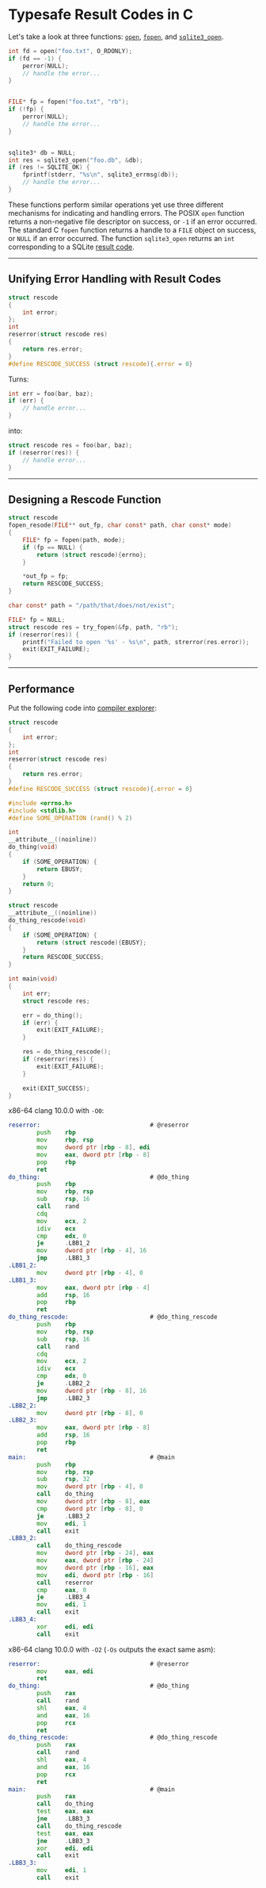 Typesafe Result Codes in C
==========================

Let's take a look at three functions:
[`open`](https://linux.die.net/man/3/open),
[`fopen`](https://linux.die.net/man/3/fopen),
and [`sqlite3_open`](https://www.sqlite.org/c3ref/open.html).

```c
int fd = open("foo.txt", O_RDONLY);
if (fd == -1) {
    perror(NULL);
    // handle the error...
}


FILE* fp = fopen("foo.txt", "rb");
if (!fp) {
    perror(NULL);
    // handle the error...
}


sqlite3* db = NULL;
int res = sqlite3_open("foo.db", &db);
if (res != SQLITE_OK) {
    fprintf(stderr, "%s\n", sqlite3_errmsg(db));
    // handle the error...
}
```

These functions perform similar operations yet use three different mechanisms
for indicating and handling errors.
The POSIX `open` function returns a non-negative file descriptor on success, or
`-1` if an error occurred.
The standard C `fopen` function returns a handle to a `FILE` object on success,
or `NULL` if an error occurred.
The function `sqlite3_open` returns an `int` corresponding to a SQLite
[result code](https://sqlite.org/rescode.html#constraint_rowid).

--------------------------------------------------------------------------------

## Unifying Error Handling with Result Codes

```c
struct rescode
{
    int error;
};
int
reserror(struct rescode res)
{
    return res.error;
}
#define RESCODE_SUCCESS (struct rescode){.error = 0}
```

Turns:
```c
int err = foo(bar, baz);
if (err) {
    // handle error...
}
```
into:
```c
struct rescode res = foo(bar, baz);
if (reserror(res)) {
    // handle error...
}
```

--------------------------------------------------------------------------------

## Designing a Rescode Function

```c
struct rescode
fopen_resode(FILE** out_fp, char const* path, char const* mode)
{
    FILE* fp = fopen(path, mode);
    if (fp == NULL) {
        return (struct rescode){errno};
    }

    *out_fp = fp;
    return RESCODE_SUCCESS;
}
```
```c
char const* path = "/path/that/does/not/exist";

FILE* fp = NULL;
struct rescode res = try_fopen(&fp, path, "rb");
if (reserror(res)) {
    printf("Failed to open '%s' - %s\n", path, strerror(res.error));
    exit(EXIT_FAILURE);
}
```

--------------------------------------------------------------------------------

## Performance

Put the following code into [compiler explorer](https://godbolt.org/):

```c
struct rescode
{
    int error;
};
int
reserror(struct rescode res)
{
    return res.error;
}
#define RESCODE_SUCCESS (struct rescode){.error = 0}

#include <errno.h>
#include <stdlib.h>
#define SOME_OPERATION (rand() % 2)

int
__attribute__((noinline))
do_thing(void)
{
    if (SOME_OPERATION) {
        return EBUSY;
    }
    return 0;
}

struct rescode
__attribute__((noinline))
do_thing_rescode(void)
{
    if (SOME_OPERATION) {
        return (struct rescode){EBUSY};
    }
    return RESCODE_SUCCESS;
}

int main(void)
{
    int err;
    struct rescode res;

    err = do_thing();
    if (err) {
        exit(EXIT_FAILURE);
    }

    res = do_thing_rescode();
    if (reserror(res)) {
        exit(EXIT_FAILURE);
    }

    exit(EXIT_SUCCESS);
}
```


x86-64 clang 10.0.0 with `-O0`:

```asm
reserror:                               # @reserror
        push    rbp
        mov     rbp, rsp
        mov     dword ptr [rbp - 8], edi
        mov     eax, dword ptr [rbp - 8]
        pop     rbp
        ret
do_thing:                               # @do_thing
        push    rbp
        mov     rbp, rsp
        sub     rsp, 16
        call    rand
        cdq
        mov     ecx, 2
        idiv    ecx
        cmp     edx, 0
        je      .LBB1_2
        mov     dword ptr [rbp - 4], 16
        jmp     .LBB1_3
.LBB1_2:
        mov     dword ptr [rbp - 4], 0
.LBB1_3:
        mov     eax, dword ptr [rbp - 4]
        add     rsp, 16
        pop     rbp
        ret
do_thing_rescode:                       # @do_thing_rescode
        push    rbp
        mov     rbp, rsp
        sub     rsp, 16
        call    rand
        cdq
        mov     ecx, 2
        idiv    ecx
        cmp     edx, 0
        je      .LBB2_2
        mov     dword ptr [rbp - 8], 16
        jmp     .LBB2_3
.LBB2_2:
        mov     dword ptr [rbp - 8], 0
.LBB2_3:
        mov     eax, dword ptr [rbp - 8]
        add     rsp, 16
        pop     rbp
        ret
main:                                   # @main
        push    rbp
        mov     rbp, rsp
        sub     rsp, 32
        mov     dword ptr [rbp - 4], 0
        call    do_thing
        mov     dword ptr [rbp - 8], eax
        cmp     dword ptr [rbp - 8], 0
        je      .LBB3_2
        mov     edi, 1
        call    exit
.LBB3_2:
        call    do_thing_rescode
        mov     dword ptr [rbp - 24], eax
        mov     eax, dword ptr [rbp - 24]
        mov     dword ptr [rbp - 16], eax
        mov     edi, dword ptr [rbp - 16]
        call    reserror
        cmp     eax, 0
        je      .LBB3_4
        mov     edi, 1
        call    exit
.LBB3_4:
        xor     edi, edi
        call    exit
```


x86-64 clang 10.0.0 with `-O2` (`-Os` outputs the exact same asm):

```asm
reserror:                               # @reserror
        mov     eax, edi
        ret
do_thing:                               # @do_thing
        push    rax
        call    rand
        shl     eax, 4
        and     eax, 16
        pop     rcx
        ret
do_thing_rescode:                       # @do_thing_rescode
        push    rax
        call    rand
        shl     eax, 4
        and     eax, 16
        pop     rcx
        ret
main:                                   # @main
        push    rax
        call    do_thing
        test    eax, eax
        jne     .LBB3_3
        call    do_thing_rescode
        test    eax, eax
        jne     .LBB3_3
        xor     edi, edi
        call    exit
.LBB3_3:
        mov     edi, 1
        call    exit
```
